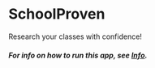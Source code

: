 SchoolProven
====

Research your classes with confidence!

##### *For info on how to run this app, see [Info](info.md).*